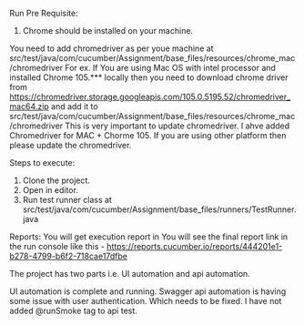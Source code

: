 
Run Pre Requisite:
1. Chrome should be installed on your machine.

You need to add chromedriver as per youe machine at src/test/java/com/cucumber/Assignment/base_files/resources/chrome_mac/chromedriver
For ex. If You are using Mac OS with intel processor and installed Chrome 105.*** locally then you need to download chrome driver from https://chromedriver.storage.googleapis.com/105.0.5195.52/chromedriver_mac64.zip and add it to src/test/java/com/cucumber/Assignment/base_files/resources/chrome_mac/chromedriver
This is very important to update chromedriver. I ahve added Chromedriver for MAC + Chorme 105. If you are using other platform then please update the chromedriver. 

Steps to execute:
1. Clone the project.
2. Open in editor.
3. Run test runner class at src/test/java/com/cucumber/Assignment/base_files/runners/TestRunner.java

Reports:
You will get execution report in
You will see the final report link in the run console like this - https://reports.cucumber.io/reports/444201e1-b278-4799-b6f2-718cae17dfbe 


The project has two parts i.e. UI automation and api automation. 

UI automation is complete and running. Swagger api automation is having some issue with user authentication. Which needs to be fixed. I have not added @runSmoke tag to api test.
